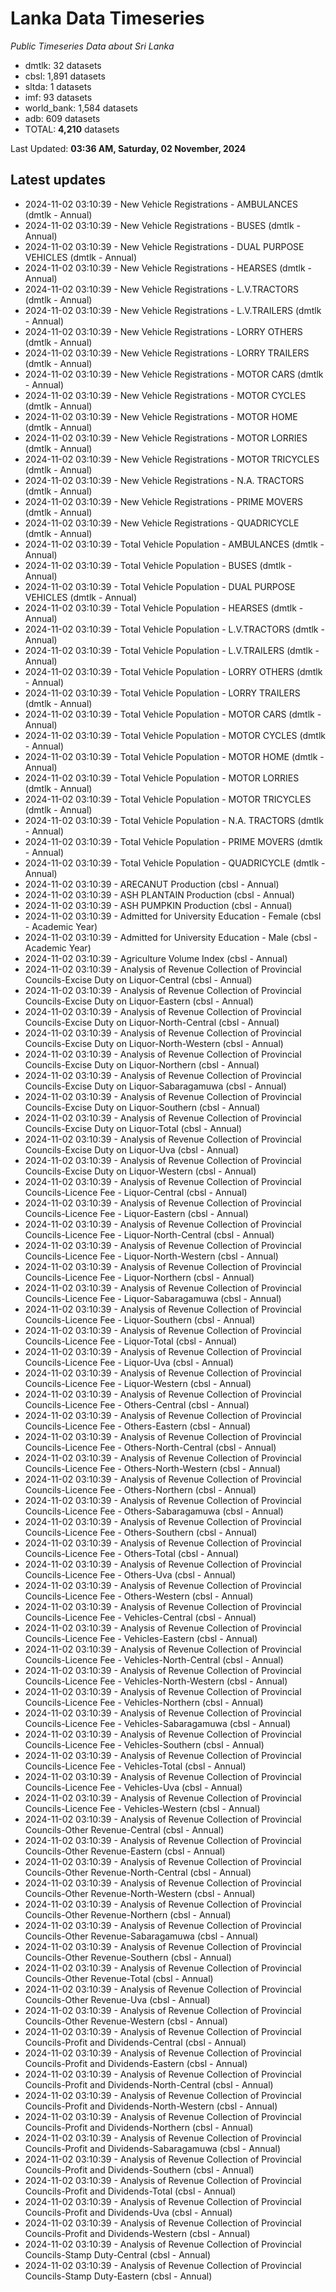 # Lanka Data Timeseries
*Public Timeseries Data about Sri Lanka*

* dmtlk: 32 datasets
* cbsl: 1,891 datasets
* sltda: 1 datasets
* imf: 93 datasets
* world_bank: 1,584 datasets
* adb: 609 datasets
* TOTAL: **4,210** datasets

Last Updated: **03:36 AM, Saturday, 02 November, 2024**

## Latest updates

* 2024-11-02 03:10:39 - New Vehicle Registrations - AMBULANCES (dmtlk - Annual)
* 2024-11-02 03:10:39 - New Vehicle Registrations - BUSES (dmtlk - Annual)
* 2024-11-02 03:10:39 - New Vehicle Registrations - DUAL PURPOSE VEHICLES (dmtlk - Annual)
* 2024-11-02 03:10:39 - New Vehicle Registrations - HEARSES (dmtlk - Annual)
* 2024-11-02 03:10:39 - New Vehicle Registrations - L.V.TRACTORS (dmtlk - Annual)
* 2024-11-02 03:10:39 - New Vehicle Registrations - L.V.TRAILERS (dmtlk - Annual)
* 2024-11-02 03:10:39 - New Vehicle Registrations - LORRY OTHERS (dmtlk - Annual)
* 2024-11-02 03:10:39 - New Vehicle Registrations - LORRY TRAILERS (dmtlk - Annual)
* 2024-11-02 03:10:39 - New Vehicle Registrations - MOTOR CARS (dmtlk - Annual)
* 2024-11-02 03:10:39 - New Vehicle Registrations - MOTOR CYCLES (dmtlk - Annual)
* 2024-11-02 03:10:39 - New Vehicle Registrations - MOTOR HOME (dmtlk - Annual)
* 2024-11-02 03:10:39 - New Vehicle Registrations - MOTOR LORRIES (dmtlk - Annual)
* 2024-11-02 03:10:39 - New Vehicle Registrations - MOTOR TRICYCLES (dmtlk - Annual)
* 2024-11-02 03:10:39 - New Vehicle Registrations - N.A. TRACTORS (dmtlk - Annual)
* 2024-11-02 03:10:39 - New Vehicle Registrations - PRIME MOVERS (dmtlk - Annual)
* 2024-11-02 03:10:39 - New Vehicle Registrations - QUADRICYCLE (dmtlk - Annual)
* 2024-11-02 03:10:39 - Total Vehicle Population - AMBULANCES (dmtlk - Annual)
* 2024-11-02 03:10:39 - Total Vehicle Population - BUSES (dmtlk - Annual)
* 2024-11-02 03:10:39 - Total Vehicle Population - DUAL PURPOSE VEHICLES (dmtlk - Annual)
* 2024-11-02 03:10:39 - Total Vehicle Population - HEARSES (dmtlk - Annual)
* 2024-11-02 03:10:39 - Total Vehicle Population - L.V.TRACTORS (dmtlk - Annual)
* 2024-11-02 03:10:39 - Total Vehicle Population - L.V.TRAILERS (dmtlk - Annual)
* 2024-11-02 03:10:39 - Total Vehicle Population - LORRY OTHERS (dmtlk - Annual)
* 2024-11-02 03:10:39 - Total Vehicle Population - LORRY TRAILERS (dmtlk - Annual)
* 2024-11-02 03:10:39 - Total Vehicle Population - MOTOR CARS (dmtlk - Annual)
* 2024-11-02 03:10:39 - Total Vehicle Population - MOTOR CYCLES (dmtlk - Annual)
* 2024-11-02 03:10:39 - Total Vehicle Population - MOTOR HOME (dmtlk - Annual)
* 2024-11-02 03:10:39 - Total Vehicle Population - MOTOR LORRIES (dmtlk - Annual)
* 2024-11-02 03:10:39 - Total Vehicle Population - MOTOR TRICYCLES (dmtlk - Annual)
* 2024-11-02 03:10:39 - Total Vehicle Population - N.A. TRACTORS (dmtlk - Annual)
* 2024-11-02 03:10:39 - Total Vehicle Population - PRIME MOVERS (dmtlk - Annual)
* 2024-11-02 03:10:39 - Total Vehicle Population - QUADRICYCLE (dmtlk - Annual)
* 2024-11-02 03:10:39 - ARECANUT Production (cbsl - Annual)
* 2024-11-02 03:10:39 - ASH PLANTAIN Production (cbsl - Annual)
* 2024-11-02 03:10:39 - ASH PUMPKIN Production (cbsl - Annual)
* 2024-11-02 03:10:39 - Admitted for University Education - Female (cbsl - Academic Year)
* 2024-11-02 03:10:39 - Admitted for University Education - Male (cbsl - Academic Year)
* 2024-11-02 03:10:39 - Agriculture Volume Index (cbsl - Annual)
* 2024-11-02 03:10:39 - Analysis of Revenue Collection of Provincial Councils-Excise Duty on Liquor-Central (cbsl - Annual)
* 2024-11-02 03:10:39 - Analysis of Revenue Collection of Provincial Councils-Excise Duty on Liquor-Eastern (cbsl - Annual)
* 2024-11-02 03:10:39 - Analysis of Revenue Collection of Provincial Councils-Excise Duty on Liquor-North-Central (cbsl - Annual)
* 2024-11-02 03:10:39 - Analysis of Revenue Collection of Provincial Councils-Excise Duty on Liquor-North-Western (cbsl - Annual)
* 2024-11-02 03:10:39 - Analysis of Revenue Collection of Provincial Councils-Excise Duty on Liquor-Northern (cbsl - Annual)
* 2024-11-02 03:10:39 - Analysis of Revenue Collection of Provincial Councils-Excise Duty on Liquor-Sabaragamuwa (cbsl - Annual)
* 2024-11-02 03:10:39 - Analysis of Revenue Collection of Provincial Councils-Excise Duty on Liquor-Southern (cbsl - Annual)
* 2024-11-02 03:10:39 - Analysis of Revenue Collection of Provincial Councils-Excise Duty on Liquor-Total (cbsl - Annual)
* 2024-11-02 03:10:39 - Analysis of Revenue Collection of Provincial Councils-Excise Duty on Liquor-Uva (cbsl - Annual)
* 2024-11-02 03:10:39 - Analysis of Revenue Collection of Provincial Councils-Excise Duty on Liquor-Western (cbsl - Annual)
* 2024-11-02 03:10:39 - Analysis of Revenue Collection of Provincial Councils-Licence Fee - Liquor-Central (cbsl - Annual)
* 2024-11-02 03:10:39 - Analysis of Revenue Collection of Provincial Councils-Licence Fee - Liquor-Eastern (cbsl - Annual)
* 2024-11-02 03:10:39 - Analysis of Revenue Collection of Provincial Councils-Licence Fee - Liquor-North-Central (cbsl - Annual)
* 2024-11-02 03:10:39 - Analysis of Revenue Collection of Provincial Councils-Licence Fee - Liquor-North-Western (cbsl - Annual)
* 2024-11-02 03:10:39 - Analysis of Revenue Collection of Provincial Councils-Licence Fee - Liquor-Northern (cbsl - Annual)
* 2024-11-02 03:10:39 - Analysis of Revenue Collection of Provincial Councils-Licence Fee - Liquor-Sabaragamuwa (cbsl - Annual)
* 2024-11-02 03:10:39 - Analysis of Revenue Collection of Provincial Councils-Licence Fee - Liquor-Southern (cbsl - Annual)
* 2024-11-02 03:10:39 - Analysis of Revenue Collection of Provincial Councils-Licence Fee - Liquor-Total (cbsl - Annual)
* 2024-11-02 03:10:39 - Analysis of Revenue Collection of Provincial Councils-Licence Fee - Liquor-Uva (cbsl - Annual)
* 2024-11-02 03:10:39 - Analysis of Revenue Collection of Provincial Councils-Licence Fee - Liquor-Western (cbsl - Annual)
* 2024-11-02 03:10:39 - Analysis of Revenue Collection of Provincial Councils-Licence Fee - Others-Central (cbsl - Annual)
* 2024-11-02 03:10:39 - Analysis of Revenue Collection of Provincial Councils-Licence Fee - Others-Eastern (cbsl - Annual)
* 2024-11-02 03:10:39 - Analysis of Revenue Collection of Provincial Councils-Licence Fee - Others-North-Central (cbsl - Annual)
* 2024-11-02 03:10:39 - Analysis of Revenue Collection of Provincial Councils-Licence Fee - Others-North-Western (cbsl - Annual)
* 2024-11-02 03:10:39 - Analysis of Revenue Collection of Provincial Councils-Licence Fee - Others-Northern (cbsl - Annual)
* 2024-11-02 03:10:39 - Analysis of Revenue Collection of Provincial Councils-Licence Fee - Others-Sabaragamuwa (cbsl - Annual)
* 2024-11-02 03:10:39 - Analysis of Revenue Collection of Provincial Councils-Licence Fee - Others-Southern (cbsl - Annual)
* 2024-11-02 03:10:39 - Analysis of Revenue Collection of Provincial Councils-Licence Fee - Others-Total (cbsl - Annual)
* 2024-11-02 03:10:39 - Analysis of Revenue Collection of Provincial Councils-Licence Fee - Others-Uva (cbsl - Annual)
* 2024-11-02 03:10:39 - Analysis of Revenue Collection of Provincial Councils-Licence Fee - Others-Western (cbsl - Annual)
* 2024-11-02 03:10:39 - Analysis of Revenue Collection of Provincial Councils-Licence Fee - Vehicles-Central (cbsl - Annual)
* 2024-11-02 03:10:39 - Analysis of Revenue Collection of Provincial Councils-Licence Fee - Vehicles-Eastern (cbsl - Annual)
* 2024-11-02 03:10:39 - Analysis of Revenue Collection of Provincial Councils-Licence Fee - Vehicles-North-Central (cbsl - Annual)
* 2024-11-02 03:10:39 - Analysis of Revenue Collection of Provincial Councils-Licence Fee - Vehicles-North-Western (cbsl - Annual)
* 2024-11-02 03:10:39 - Analysis of Revenue Collection of Provincial Councils-Licence Fee - Vehicles-Northern (cbsl - Annual)
* 2024-11-02 03:10:39 - Analysis of Revenue Collection of Provincial Councils-Licence Fee - Vehicles-Sabaragamuwa (cbsl - Annual)
* 2024-11-02 03:10:39 - Analysis of Revenue Collection of Provincial Councils-Licence Fee - Vehicles-Southern (cbsl - Annual)
* 2024-11-02 03:10:39 - Analysis of Revenue Collection of Provincial Councils-Licence Fee - Vehicles-Total (cbsl - Annual)
* 2024-11-02 03:10:39 - Analysis of Revenue Collection of Provincial Councils-Licence Fee - Vehicles-Uva (cbsl - Annual)
* 2024-11-02 03:10:39 - Analysis of Revenue Collection of Provincial Councils-Licence Fee - Vehicles-Western (cbsl - Annual)
* 2024-11-02 03:10:39 - Analysis of Revenue Collection of Provincial Councils-Other Revenue-Central (cbsl - Annual)
* 2024-11-02 03:10:39 - Analysis of Revenue Collection of Provincial Councils-Other Revenue-Eastern (cbsl - Annual)
* 2024-11-02 03:10:39 - Analysis of Revenue Collection of Provincial Councils-Other Revenue-North-Central (cbsl - Annual)
* 2024-11-02 03:10:39 - Analysis of Revenue Collection of Provincial Councils-Other Revenue-North-Western (cbsl - Annual)
* 2024-11-02 03:10:39 - Analysis of Revenue Collection of Provincial Councils-Other Revenue-Northern (cbsl - Annual)
* 2024-11-02 03:10:39 - Analysis of Revenue Collection of Provincial Councils-Other Revenue-Sabaragamuwa (cbsl - Annual)
* 2024-11-02 03:10:39 - Analysis of Revenue Collection of Provincial Councils-Other Revenue-Southern (cbsl - Annual)
* 2024-11-02 03:10:39 - Analysis of Revenue Collection of Provincial Councils-Other Revenue-Total (cbsl - Annual)
* 2024-11-02 03:10:39 - Analysis of Revenue Collection of Provincial Councils-Other Revenue-Uva (cbsl - Annual)
* 2024-11-02 03:10:39 - Analysis of Revenue Collection of Provincial Councils-Other Revenue-Western (cbsl - Annual)
* 2024-11-02 03:10:39 - Analysis of Revenue Collection of Provincial Councils-Profit and Dividends-Central (cbsl - Annual)
* 2024-11-02 03:10:39 - Analysis of Revenue Collection of Provincial Councils-Profit and Dividends-Eastern (cbsl - Annual)
* 2024-11-02 03:10:39 - Analysis of Revenue Collection of Provincial Councils-Profit and Dividends-North-Central (cbsl - Annual)
* 2024-11-02 03:10:39 - Analysis of Revenue Collection of Provincial Councils-Profit and Dividends-North-Western (cbsl - Annual)
* 2024-11-02 03:10:39 - Analysis of Revenue Collection of Provincial Councils-Profit and Dividends-Northern (cbsl - Annual)
* 2024-11-02 03:10:39 - Analysis of Revenue Collection of Provincial Councils-Profit and Dividends-Sabaragamuwa (cbsl - Annual)
* 2024-11-02 03:10:39 - Analysis of Revenue Collection of Provincial Councils-Profit and Dividends-Southern (cbsl - Annual)
* 2024-11-02 03:10:39 - Analysis of Revenue Collection of Provincial Councils-Profit and Dividends-Total (cbsl - Annual)
* 2024-11-02 03:10:39 - Analysis of Revenue Collection of Provincial Councils-Profit and Dividends-Uva (cbsl - Annual)
* 2024-11-02 03:10:39 - Analysis of Revenue Collection of Provincial Councils-Profit and Dividends-Western (cbsl - Annual)
* 2024-11-02 03:10:39 - Analysis of Revenue Collection of Provincial Councils-Stamp Duty-Central (cbsl - Annual)
* 2024-11-02 03:10:39 - Analysis of Revenue Collection of Provincial Councils-Stamp Duty-Eastern (cbsl - Annual)